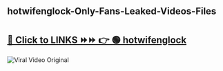 
 ## hotwifenglock-Only-Fans-Leaked-Videos-Files

# <h2><a href="https://mediaupload.pro?hotwifenglock">🔗 Click to LINKS ⏩⏩ 👉 🟢 hotwifenglock </a></h2>

<a href="https://mediaupload.pro?hotwifenglock" rel="nofollow" data-target="animated-image.originalLink"><img src="https://i.ibb.co.com/xMMVF88/686577567.gif" alt="Viral Video Original" style="max-width: 100%; display: inline-block;" data-target="animated-image.originalImage"></a>